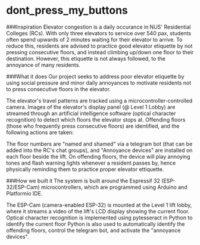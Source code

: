 # dont_press_my_buttons

###Inspiration
Elevator congestion is a daily occurance in NUS' Residential Colleges (RCs). With only three elevators to service over 540 pax, students often spend upwards of 2 minutes waiting for their elevator to arrive. To reduce this, residents are advised to practice good elevator etiquette by not pressing consecutive floors, and instead climbing up/down one floor to their destination. However, this etiquette is not always followed, to the annoyance of many residents.

###What it does
Our project seeks to address poor elevator etiquette by using social pressure and minor daily annoyances to motivate residents not to press consecutive floors in the elevator.

The elevator's travel patterns are tracked using a microcontroller-controlled camera. Images of the elevator's display panel (@ Level 1 Lobby) are streamed through an artificial intelligence software (optical character recognition) to detect which floors the elevator stops at. Offending floors (those who frequently press consecutive floors) are identified, and the following actions are taken:

The floor numbers are "named and shamed" via a telegram bot (that can be added into the RC's chat groups), and
"Annoyance devices" are installed on each floor beside the lift. On offending floors, the device will play annoying tones and flash warning lights whenever a resident passes by, hence physically reminding them to practice proper elevator ettiquette.

###How we built it
The system is built around the Espressif 32 (ESP-32/ESP-Cam) microcontrollers, which are programmed using Arduino and Platformio IDE.

The ESP-Cam (camera-enabled ESP-32) is mounted at the Level 1 lift lobby, where it streams a video of the lift's LCD display showing the current floor.
Optical character recognition is implemented using pytesseract in Python to identify the current floor
Python is also used to automatically identify the offending floors, control the telegram bot, and activate the "annoyance devices".
